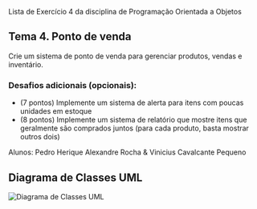 Lista de Exercício 4 da disciplina de Programação Orientada a Objetos

## **Tema 4. Ponto de venda**
Crie um sistema de ponto de venda para gerenciar produtos, vendas e inventário.

### **Desafios adicionais (opcionais):**

- (7 pontos) Implemente um sistema de alerta para itens com poucas unidades em estoque
- (8 pontos) Implemente um sistema de relatório que mostre itens que geralmente são comprados juntos (para cada produto, basta mostrar outros dois)

Alunos: Pedro Herique Alexandre Rocha &
        Vinicius Cavalcante Pequeno

## **Diagrama de Classes UML**

![Diagrama de Classes UML](https://github.com/Pedroo722/Lab_4_POO/assets/132232273/59a89ab6-6063-49b2-8661-29eb9badb2d5)
